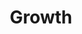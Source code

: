 ---
pid: LLP347
title: Growth
location_transcription: Franklin Square
zipcode: '19147'
outside_phl: 
neighborhood: Queen Village,Bella Vista,Pennsport,Italian Market
age: '11'
age_range: 6-13
instagram: 
image_file_name: LLP_347.jpg
proposal_transcription: There are a couple trees showing the growth of the tree to
  symbolize the growth of our state. The leaves can be different colors to resemble
  the good and bad times.
topic: Environment
topic_summary: '0'
type: Tree,Sculpture Statue
keywords_other: growth, leaves
credit: Mariska Koruba
image_labels: 
twitter: 
facebook: 
permalink: "/monuments/llp347/"
layout: item-page
---